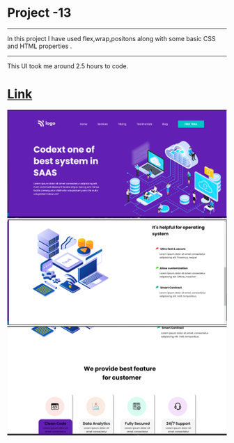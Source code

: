 # Project -13
***
In this project I have used flex,wrap,positons along with some basic CSS and HTML properties .

***
This UI took me around 2.5 hours to code.

# [Link]()

![output-01](./op-01.png)
![output-02](./op-02.png)
![output-03](./op-03.png)